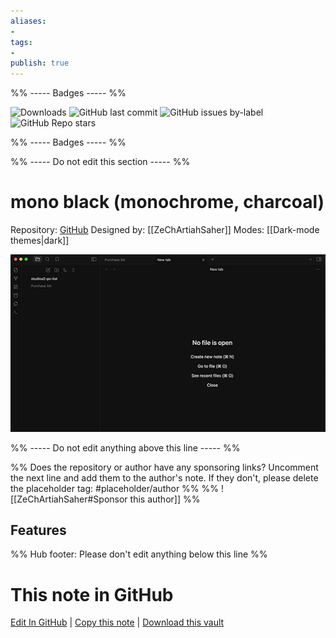 ```yaml
---
aliases:
- 
tags: 
- 
publish: true
---
```


%% ----- Badges ----- %%

![Downloads](https://img.shields.io/badge/downloads-1128-573E7A?style=for-the-badge&logo=)
![GitHub last commit](https://img.shields.io/github/last-commit/ZeChArtiahSaher/obsidian-mono-black?color=573E7A&label=last%20update&logo=github&style=for-the-badge)
![GitHub issues by-label](https://img.shields.io/github/issues/ZeChArtiahSaher/obsidian-mono-black/help%20wanted?color=573E7A&logo=github&style=for-the-badge) 
![GitHub Repo stars](https://img.shields.io/github/stars/ZeChArtiahSaher/obsidian-mono-black?color=573E7A&logo=github&style=for-the-badge)

%% ----- Badges ----- %%

%% ----- Do not edit this section ----- %%

# mono black (monochrome, charcoal)

Repository: [GitHub](https://github.com/ZeChArtiahSaher/obsidian-mono-black)
Designed by: [[ZeChArtiahSaher]]
Modes: [[Dark-mode themes|dark]]



![screenshot](https://github.com/ZeChArtiahSaher/obsidian-mono-black/raw/HEAD/img/screen-1.png)

%% ----- Do not edit anything above this line ----- %% 

%% Does the repository or author have any sponsoring links? Uncomment the next line and add them to the author's note. If they don't, please delete the placeholder tag: #placeholder/author %%
%% ![[ZeChArtiahSaher#Sponsor this author]] %%


## Features



%% Hub footer: Please don't edit anything below this line %%

# This note in GitHub

<span class="git-footer">[Edit In GitHub](https://github.dev/obsidian-community/obsidian-hub/blob/main/02%20-%20Community%20Expansions/02.05%20All%20Community%20Expansions/Themes/mono%20black%20%28monochrome%2C%20charcoal%29.md "git-hub-edit-note") | [Copy this note](https://raw.githubusercontent.com/obsidian-community/obsidian-hub/main/02%20-%20Community%20Expansions/02.05%20All%20Community%20Expansions/Themes/mono%20black%20%28monochrome%2C%20charcoal%29.md "git-hub-copy-note") | [Download this vault](https://github.com/obsidian-community/obsidian-hub/archive/refs/heads/main.zip "git-hub-download-vault") </span>
